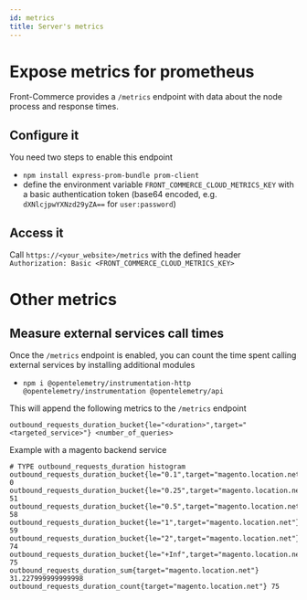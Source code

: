 ```yaml
---
id: metrics
title: Server's metrics
---
```


# Expose metrics for prometheus

Front-Commerce provides a `/metrics` endpoint with data about the node process and response times.

## Configure it

You need two steps to enable this endpoint

- `npm install express-prom-bundle prom-client`
- define the environment variable `FRONT_COMMERCE_CLOUD_METRICS_KEY` with a basic authentication token (base64 encoded, e.g. `dXNlcjpwYXNzd29yZA==` for `user:password`)

## Access it

Call `https://<your_website>/metrics` with the defined header `Authorization: Basic <FRONT_COMMERCE_CLOUD_METRICS_KEY>`

# Other metrics

## Measure external services call times

Once the `/metrics` endpoint is enabled, you can count the time spent calling external services by installing additional modules

- `npm i @opentelemetry/instrumentation-http @opentelemetry/instrumentation @opentelemetry/api`

This will append the following metrics to the `/metrics` endpoint

```
outbound_requests_duration_bucket{le="<duration>",target="<targeted_service>"} <number_of_queries>
```

Example with a magento backend service

```
# TYPE outbound_requests_duration histogram
outbound_requests_duration_bucket{le="0.1",target="magento.location.net"} 0
outbound_requests_duration_bucket{le="0.25",target="magento.location.net"} 51
outbound_requests_duration_bucket{le="0.5",target="magento.location.net"} 58
outbound_requests_duration_bucket{le="1",target="magento.location.net"} 59
outbound_requests_duration_bucket{le="2",target="magento.location.net"} 74
outbound_requests_duration_bucket{le="+Inf",target="magento.location.net"} 75
outbound_requests_duration_sum{target="magento.location.net"} 31.227999999999998
outbound_requests_duration_count{target="magento.location.net"} 75
```

